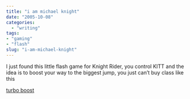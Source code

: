 ```yaml
---
title: "i am michael knight"
date: "2005-10-08"
categories: 
  - "writing"
tags:
- "gaming"
- "flash"
slug: "i-am-michael-knight"
---
```


I just found this little flash game for Knight Rider, you control KITT and the idea is to boost your way to the biggest jump, you just can’t buy class like this

[turbo boost](https://www.universal-playback.com/Zones/KnightRider/)
